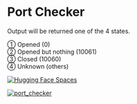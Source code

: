 # Port Checker
Output will be returned one of the 4 states.

① Opened (0)  
② Opened but nothing (10061)  
③ Closed (10060)  
④ Unknown (others)  

[![Hugging Face Spaces](https://img.shields.io/badge/%F0%9F%A4%97%20Hugging%20Face-Spaces-blue)](https://huggingface.co/spaces/gibiee/Port-Checker)

[![port_checker](https://github.com/user-attachments/assets/8371322e-e158-4849-9291-43099629bdd9)](https://huggingface.co/spaces/gibiee/Port-Checker)